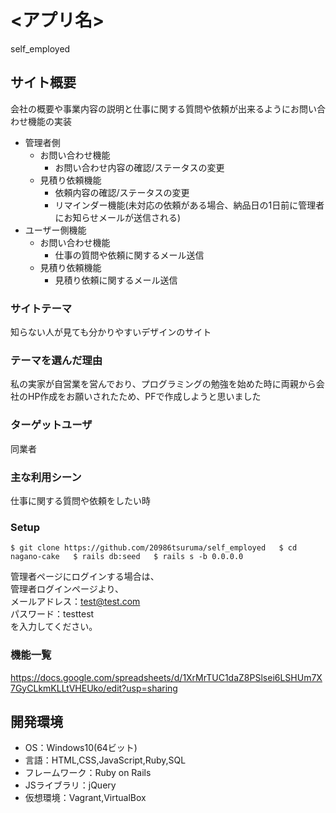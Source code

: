 # <アプリ名>
self_employed

## サイト概要
会社の概要や事業内容の説明と仕事に関する質問や依頼が出来るようにお問い合わせ機能の実装

- 管理者側
  - お問い合わせ機能
    - お問い合わせ内容の確認/ステータスの変更
  - 見積り依頼機能
    - 依頼内容の確認/ステータスの変更
    - リマインダー機能(未対応の依頼がある場合、納品日の1日前に管理者にお知らせメールが送信される)
- ユーザー側機能
  - お問い合わせ機能
    - 仕事の質問や依頼に関するメール送信
  - 見積り依頼機能
    - 見積り依頼に関するメール送信
　

### サイトテーマ
知らない人が見ても分かりやすいデザインのサイト

### テーマを選んだ理由
私の実家が自営業を営んでおり、プログラミングの勉強を始めた時に両親から会社のHP作成をお願いされたため、PFで作成しようと思いました

### ターゲットユーザ
同業者

### 主な利用シーン
仕事に関する質問や依頼をしたい時

### Setup

``$ git clone https://github.com/20986tsuruma/self_employed  
$ cd nagano-cake  
$ rails db:seed  
$ rails s -b 0.0.0.0``  

管理者ページにログインする場合は、  
管理者ログインページより、  
メールアドレス：test@test.com  
パスワード：testtest  
を入力してください。  

### 機能一覧
https://docs.google.com/spreadsheets/d/1XrMrTUC1daZ8PSlsei6LSHUm7X7GyCLkmKLLtVHEUko/edit?usp=sharing

## 開発環境
- OS：Windows10(64ビット)
- 言語：HTML,CSS,JavaScript,Ruby,SQL
- フレームワーク：Ruby on Rails
- JSライブラリ：jQuery
- 仮想環境：Vagrant,VirtualBox